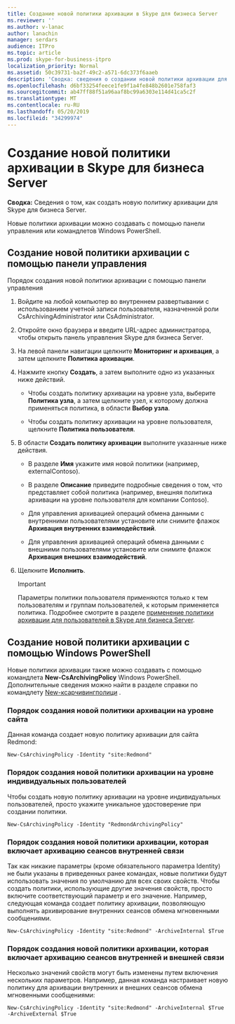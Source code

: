 ```yaml
---
title: Создание новой политики архивации в Skype для бизнеса Server
ms.reviewer: ''
ms.author: v-lanac
author: lanachin
manager: serdars
audience: ITPro
ms.topic: article
ms.prod: skype-for-business-itpro
localization_priority: Normal
ms.assetid: 50c39731-ba2f-49c2-a571-6dc373f6aaeb
description: 'Сводка: сведения о создании новой политики архивации для Skype для бизнеса Server.'
ms.openlocfilehash: d6bf33254feece1fe9f1a4fe848b2601e758faf3
ms.sourcegitcommit: ab47ff88f51a96aaf8bc99a6303e114d41ca5c2f
ms.translationtype: MT
ms.contentlocale: ru-RU
ms.lasthandoff: 05/20/2019
ms.locfileid: "34299974"
---
```

# <a name="create-a-new-archiving-policy-in-skype-for-business-server"></a>Создание новой политики архивации в Skype для бизнеса Server

**Сводка:** Сведения о том, как создать новую политику архивации для Skype для бизнеса Server.
  
Новые политики архивации можно создавать с помощью панели управления или командлетов Windows PowerShell.
  
## <a name="create-a-new-archiving-policy-by-using-the-control-panel"></a>Создание новой политики архивации с помощью панели управления

Порядок создания новой политики архивации с помощью панели управления
  
1. Войдите на любой компьютер во внутреннем развертывании с использованием учетной записи пользователя, назначенной роли CsArchivingAdministrator или CsAdministrator. 
    
2. Откройте окно браузера и введите URL-адрес администратора, чтобы открыть панель управления Skype для бизнеса Server. 
    
3. На левой панели навигации щелкните **Мониторинг и архивация**, а затем щелкните **Политика архивации**.
    
4. Нажмите кнопку **Создать**, а затем выполните одно из указанных ниже действий. 
    
   - Чтобы создать политику архивации на уровне узла, выберите **Политика узла**, а затем щелкните узел, к которому должна применяться политика, в области **Выбор узла**.
    
   - Чтобы создать политику архивации на уровне пользователя, щелкните **Политика пользователя**.
    
5. В области **Создать политику архивации** выполните указанные ниже действия.
    
   - В разделе **Имя** укажите имя новой политики (например, externalContoso).
    
   - В разделе **Описание** приведите подробные сведения о том, что представляет собой политика (например, внешняя политика архивации на уровне пользователя для компании Contoso).
    
   - Для управления архивацией операций обмена данными с внутренними пользователями установите или снимите флажок **Архивация внутренних взаимодействий**.
    
   - Для управления архивацией операций обмена данными с внешними пользователями установите или снимите флажок **Архивация внешних взаимодействий**.
    
6. Щелкните **Исполнить**.
    
    > [!IMPORTANT]
    > Параметры политики пользователя применяются только к тем пользователям и группам пользователей, к которым применяется политика. Подробнее смотрите в разделе [применение политики архивации для пользователей в Skype для бизнеса Server](apply-a-policy-to-users.md). 
  
## <a name="create-a-new-archiving-policy-by-using-windows-powershell"></a>Создание новой политики архивации с помощью Windows PowerShell

Новые политики архивации также можно создавать с помощью командлета **New-CsArchivingPolicy** Windows PowerShell. Дополнительные сведения можно найти в разделе справки по командлету [New-ксарчивингполици](https://docs.microsoft.com/powershell/module/skype/new-csarchivingpolicy?view=skype-ps) .
  
### <a name="to-create-a-new-archiving-policy-at-the-site-level"></a>Порядок создания новой политики архивации на уровне сайта

Данная команда создает новую политику архивации для сайта Redmond:
  
```
New-CsArchivingPolicy -Identity "site:Redmond"
```

### <a name="to-create-a-new-archiving-policy-at-the-per-user-level"></a>Порядок создания новой политики архивации на уровне индивидуальных пользователей

Чтобы создать новую политику архивации на уровне индивидуальных пользователей, просто укажите уникальное удостоверение при создании политики.
  
```
New-CsArchivingPolicy -Identity "RedmondArchivingPolicy"
```

### <a name="to-create-a-new-archiving-policy-that-enables-archiving-of-internal-communication-sessions"></a>Порядок создания новой политики архивации, которая включает архивацию сеансов внутренней связи

Так как никакие параметры (кроме обязательного параметра Identity) не были указаны в приведенных ранее командах, новые политики будут использовать значения по умолчанию для всех своих свойств. Чтобы создать политики, использующие другие значения свойств, просто включите соответствующий параметр и его значение. Например, следующая команда создает политику архивации, позволяющую выполнять архивирование внутренних сеансов обмена мгновенными сообщениями. 
  
```
New-CsArchivingPolicy -Identity "site:Redmond" -ArchiveInternal $True
```

### <a name="to-create-a-new-archiving-policy-that-enables-archiving-of-both-internal-and-external-communication-sessions"></a>Порядок создания новой политики архивации, которая включает архивацию сеансов внутренней и внешней связи

Несколько значений свойств могут быть изменены путем включения нескольких параметров. Например, данная команда настраивает новую политику для архивации внутренних и внешних сеансов обмена мгновенными сообщениями:
  
```
New-CsArchivingPolicy -Identity "site:Redmond" -ArchiveInternal $True -ArchiveExternal $True
```
